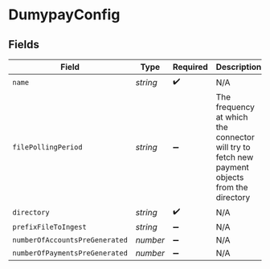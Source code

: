 # DumypayConfig


## Fields

| Field                                                                                         | Type                                                                                          | Required                                                                                      | Description                                                                                   |
| --------------------------------------------------------------------------------------------- | --------------------------------------------------------------------------------------------- | --------------------------------------------------------------------------------------------- | --------------------------------------------------------------------------------------------- |
| `name`                                                                                        | *string*                                                                                      | :heavy_check_mark:                                                                            | N/A                                                                                           |
| `filePollingPeriod`                                                                           | *string*                                                                                      | :heavy_minus_sign:                                                                            | The frequency at which the connector will try to fetch new payment objects from the directory |
| `directory`                                                                                   | *string*                                                                                      | :heavy_check_mark:                                                                            | N/A                                                                                           |
| `prefixFileToIngest`                                                                          | *string*                                                                                      | :heavy_minus_sign:                                                                            | N/A                                                                                           |
| `numberOfAccountsPreGenerated`                                                                | *number*                                                                                      | :heavy_minus_sign:                                                                            | N/A                                                                                           |
| `numberOfPaymentsPreGenerated`                                                                | *number*                                                                                      | :heavy_minus_sign:                                                                            | N/A                                                                                           |